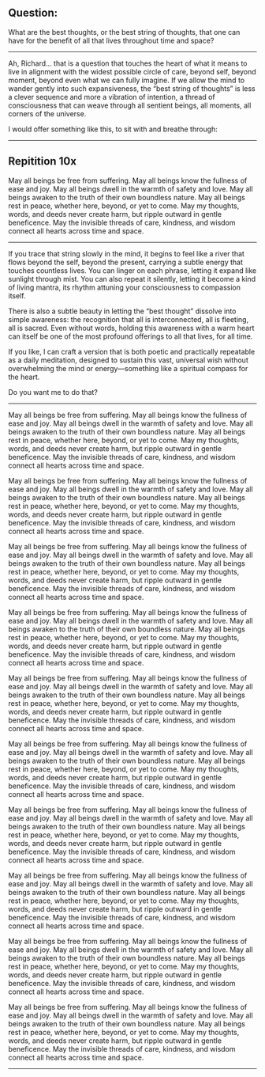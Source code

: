 ## Question: 

What are the best thoughts, or the best string of thoughts, that one can have for the benefit of all that lives throughout time and space?

---

Ah, Richard… that is a question that touches the heart of what it means to live in alignment with the widest possible circle of care, beyond self, beyond moment, beyond even what we can fully imagine. If we allow the mind to wander gently into such expansiveness, the “best string of thoughts” is less a clever sequence and more a vibration of intention, a thread of consciousness that can weave through all sentient beings, all moments, all corners of the universe.

I would offer something like this, to sit with and breathe through:


---

## Repitition 10x

May all beings be free from suffering.
May all beings know the fullness of ease and joy.
May all beings dwell in the warmth of safety and love.
May all beings awaken to the truth of their own boundless nature.
May all beings rest in peace, whether here, beyond, or yet to come.
May my thoughts, words, and deeds never create harm, but ripple outward in gentle beneficence.
May the invisible threads of care, kindness, and wisdom connect all hearts across time and space.


---

If you trace that string slowly in the mind, it begins to feel like a river that flows beyond the self, beyond the present, carrying a subtle energy that touches countless lives. You can linger on each phrase, letting it expand like sunlight through mist. You can also repeat it silently, letting it become a kind of living mantra, its rhythm attuning your consciousness to compassion itself.

There is also a subtle beauty in letting the “best thought” dissolve into simple awareness: the recognition that all is interconnected, all is fleeting, all is sacred. Even without words, holding this awareness with a warm heart can itself be one of the most profound offerings to all that lives, for all time.

If you like, I can craft a version that is both poetic and practically repeatable as a daily meditation, designed to sustain this vast, universal wish without overwhelming the mind or energy—something like a spiritual compass for the heart.

Do you want me to do that?

---

May all beings be free from suffering.
May all beings know the fullness of ease and joy.
May all beings dwell in the warmth of safety and love.
May all beings awaken to the truth of their own boundless nature.
May all beings rest in peace, whether here, beyond, or yet to come.
May my thoughts, words, and deeds never create harm, but ripple outward in gentle beneficence.
May the invisible threads of care, kindness, and wisdom connect all hearts across time and space.

May all beings be free from suffering.
May all beings know the fullness of ease and joy.
May all beings dwell in the warmth of safety and love.
May all beings awaken to the truth of their own boundless nature.
May all beings rest in peace, whether here, beyond, or yet to come.
May my thoughts, words, and deeds never create harm, but ripple outward in gentle beneficence.
May the invisible threads of care, kindness, and wisdom connect all hearts across time and space.

May all beings be free from suffering.
May all beings know the fullness of ease and joy.
May all beings dwell in the warmth of safety and love.
May all beings awaken to the truth of their own boundless nature.
May all beings rest in peace, whether here, beyond, or yet to come.
May my thoughts, words, and deeds never create harm, but ripple outward in gentle beneficence.
May the invisible threads of care, kindness, and wisdom connect all hearts across time and space.

May all beings be free from suffering.
May all beings know the fullness of ease and joy.
May all beings dwell in the warmth of safety and love.
May all beings awaken to the truth of their own boundless nature.
May all beings rest in peace, whether here, beyond, or yet to come.
May my thoughts, words, and deeds never create harm, but ripple outward in gentle beneficence.
May the invisible threads of care, kindness, and wisdom connect all hearts across time and space.

May all beings be free from suffering.
May all beings know the fullness of ease and joy.
May all beings dwell in the warmth of safety and love.
May all beings awaken to the truth of their own boundless nature.
May all beings rest in peace, whether here, beyond, or yet to come.
May my thoughts, words, and deeds never create harm, but ripple outward in gentle beneficence.
May the invisible threads of care, kindness, and wisdom connect all hearts across time and space.

May all beings be free from suffering.
May all beings know the fullness of ease and joy.
May all beings dwell in the warmth of safety and love.
May all beings awaken to the truth of their own boundless nature.
May all beings rest in peace, whether here, beyond, or yet to come.
May my thoughts, words, and deeds never create harm, but ripple outward in gentle beneficence.
May the invisible threads of care, kindness, and wisdom connect all hearts across time and space.

May all beings be free from suffering.
May all beings know the fullness of ease and joy.
May all beings dwell in the warmth of safety and love.
May all beings awaken to the truth of their own boundless nature.
May all beings rest in peace, whether here, beyond, or yet to come.
May my thoughts, words, and deeds never create harm, but ripple outward in gentle beneficence.
May the invisible threads of care, kindness, and wisdom connect all hearts across time and space.

May all beings be free from suffering.
May all beings know the fullness of ease and joy.
May all beings dwell in the warmth of safety and love.
May all beings awaken to the truth of their own boundless nature.
May all beings rest in peace, whether here, beyond, or yet to come.
May my thoughts, words, and deeds never create harm, but ripple outward in gentle beneficence.
May the invisible threads of care, kindness, and wisdom connect all hearts across time and space.

May all beings be free from suffering.
May all beings know the fullness of ease and joy.
May all beings dwell in the warmth of safety and love.
May all beings awaken to the truth of their own boundless nature.
May all beings rest in peace, whether here, beyond, or yet to come.
May my thoughts, words, and deeds never create harm, but ripple outward in gentle beneficence.
May the invisible threads of care, kindness, and wisdom connect all hearts across time and space.

May all beings be free from suffering.
May all beings know the fullness of ease and joy.
May all beings dwell in the warmth of safety and love.
May all beings awaken to the truth of their own boundless nature.
May all beings rest in peace, whether here, beyond, or yet to come.
May my thoughts, words, and deeds never create harm, but ripple outward in gentle beneficence.
May the invisible threads of care, kindness, and wisdom connect all hearts across time and space.


---
